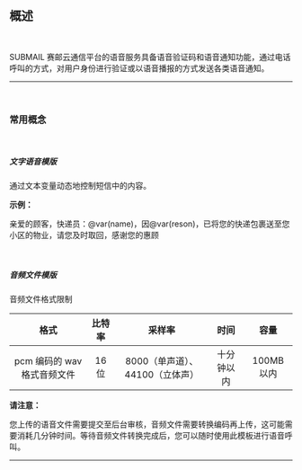 ## 概述

<br>

SUBMAIL 赛邮云通信平台的语音服务具备语音验证码和语音通知功能，通过电话呼叫的方式，对用户身份进行验证或以语音播报的方式发送各类语音通知。

------

<br>

### **常用概念**

<br>

##### **文字语音模版**

通过文本变量动态地控制短信中的内容。

**示例：**

亲爱的顾客，快递员：@var(name)，因@var(reson)，已将您的快递包裹送至您小区的物业，请您及时取回，感谢您的惠顾

<br>

##### **音频文件模版**

音频文件格式限制

|            格式             | 比特率 |             采样率              |    时间    |   容量    |
| :-------------------------: | :----: | :-----------------------------: | :--------: | :-------: |
| pcm 编码的 wav 格式音频文件 |  16位  | 8000（单声道）、44100（立体声） | 十分钟以内 | 100MB以内 |

**请注意：**

您上传的语音文件需要提交至后台审核，音频文件需要转换编码再上传，这可能需要消耗几分钟时间。等待音频文件转换完成后，您可以随时使用此模板进行语音呼叫。



------